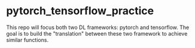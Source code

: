 # pytorch_tensorflow_practice
This repo will focus both two DL frameworks: pytorch and tensorflow. The goal is to build the "translation" between these two framework to achieve similar functions.
